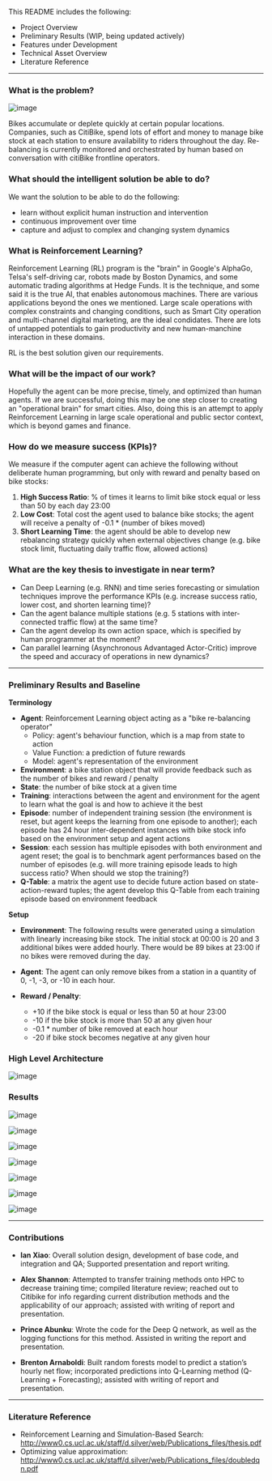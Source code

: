 This README includes the following:
- Project Overview
- Preliminary Results (WIP, being updated actively)
- Features under Development
- Technical Asset Overview
- Literature Reference

---
### What is the problem?

![image](/result_snapshot/Slide02.png)

Bikes accumulate or deplete quickly at certain popular locations. Companies, such as CitiBike, spend lots of effort and money to manage bike stock at each station to ensure availability to riders throughout the day. Re-balancing is currently monitored and orchestrated by human based on conversation with citiBike frontline operators.

### What should the intelligent solution be able to do?
We want the solution to be able to do the following: 
- learn without explicit human instruction and intervention
- continuous improvement over time
- capture and adjust to complex and changing system dynamics


### What is Reinforcement Learning?
Reinforcement Learning (RL) program is the "brain" in Google's AlphaGo, Telsa's self-driving car, robots made by Boston Dynamics, and some automatic trading algorithms at Hedge Funds. It is the technique, and some said it is the true AI, that enables autonomous machines. There are various applications beyond the ones we mentioned. Large scale operations with complex constraints and changing conditions, such as Smart City operation and multi-channel digital marketing, are the ideal condidates. There are lots of untapped potentials to gain productivity and new human-manchine interaction in these domains.

RL is the best solution given our requirements.

### What will be the impact of our work?
Hopefully the agent can be more precise, timely, and optimized than human agents. If we are successful, doing this may be one step closer to creating an "operational brain" for smart cities. Also, doing this is an attempt to apply Reinforcement Learning in large scale operational and public sector context, which is beyond games and finance.

### How do we measure success (KPIs)?
We measure if the computer agent can achieve the following without deliberate human programming, but only with reward and penalty based on bike stocks:  
1) **High Success Ratio**: % of times it learns to limit bike stock equal or less than 50 by each day 23:00
2) **Low Cost**: Total cost the agent used to balance bike stocks; the agent will receive a penalty of -0.1 * (number of bikes moved)
3) **Short Learning Time**: the agent should be able to develop new rebalancing strategy quickly when external objectives change (e.g. bike stock limit, fluctuating  daily traffic flow, allowed actions)

### What are the key thesis to investigate in near term?
- Can Deep Learning (e.g. RNN) and time series forecasting or simulation techniques improve the performance KPIs (e.g. increase success ratio, lower cost, and shorten learning time)?
- Can the agent balance multiple stations (e.g. 5 stations with inter-connected traffic flow) at the same time?
- Can the agent develop its own action space, which is specified by human programmer at the moment?
- Can parallel learning (Asynchronous Advantaged Actor-Critic)  improve the speed and accuracy of operations in new dynamics?

---
### Preliminary Results and Baseline

**Terminology**
- **Agent**: Reinforcement Learning object acting as a "bike re-balancing operator"
    - Policy: agent's behaviour function, which is a map from state to action
    - Value Function: a prediction of future rewards
    - Model: agent's representation of the environment
- **Environment**: a bike station object that will provide feedback such as the number of bikes and reward / penalty
- **State**: the number of bike stock at a given time
- **Training**: interactions between the agent and environment for the agent to learn what the goal is and how to achieve it the best
- **Episode**: number of independent training session (the environment is reset, but agent keeps the learning from one episode to another); each episode has 24 hour inter-dependent instances with bike stock info based on the environment setup and agent actions
- **Session**: each session has multiple episodes with both environment and agent reset; the goal is to benchmark agent performances based on the number of episodes (e.g. will more training episode leads to high success ratio? When should we stop the training?)
- **Q-Table**: a matrix the agent use to decide future action based on state-action-reward tuples; the agent develop this Q-Table from each training episode based on environment feedback

**Setup**

- **Environment**: The following results were generated using a simulation with linearly increasing bike stock. The initial stock at 00:00 is 20 and 3 additional bikes were added hourly. There would be 89 bikes at 23:00 if no bikes were removed during the day.

- **Agent**: The agent can only remove bikes from a station in a quantity of 0, -1, -3, or -10 in each hour. 

- **Reward / Penalty**: 
    - +10 if the bike stock is equal or less than 50 at hour 23:00
    - -10 if the bike stock is more than 50 at any given hour
    - -0.1 * number of bike removed at each hour
    - -20 if bike stock becomes negative at any given hour

### High Level Architecture

![image](/result_snapshot/Slide07.png)


### Results

![image](/result_snapshot/Slide08.png)

![image](/result_snapshot/Slide09.png)

![image](/result_snapshot/Slide10.png)

![image](/result_snapshot/Slide11.png)

![image](/result_snapshot/Slide12.png)

![image](/result_snapshot/Slide13.png)


![image](/result_snapshot/Slide14.png)

---

### Contributions
- **Ian Xiao**: Overall solution design, development of base code, and integration and QA; Supported presentation and report writing.

- **Alex Shannon**: Attempted to transfer training methods onto HPC to decrease training time; compiled literature review; reached out to Citibike for info regarding current distribution methods and the applicability of our approach; assisted with writing of report and presentation.

- **Prince Abunku**: Wrote the code for the Deep Q network, as well as the logging functions for this method. Assisted in writing the report and presentation.

- **Brenton Arnaboldi**: Built random forests model to predict a station’s hourly net flow; incorporated predictions into Q-Learning method (Q-Learning + Forecasting); assisted with writing of report and presentation.

---
### Literature Reference
- Reinforcement Learning and Simulation-Based Search: http://www0.cs.ucl.ac.uk/staff/d.silver/web/Publications_files/thesis.pdf
- Optimizing value approximation: http://www0.cs.ucl.ac.uk/staff/d.silver/web/Publications_files/doubledqn.pdf
